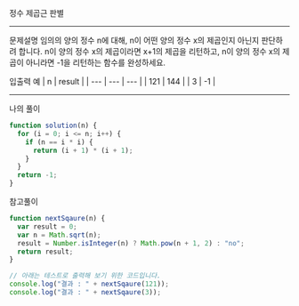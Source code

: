 정수 제곱근 판별

---

문제설명
임의의 양의 정수 n에 대해, n이 어떤 양의 정수 x의 제곱인지 아닌지 판단하려 합니다.
n이 양의 정수 x의 제곱이라면 x+1의 제곱을 리턴하고, n이 양의 정수 x의 제곱이 아니라면 -1을 리턴하는 함수를 완성하세요.

입출력 예
| n | result |
| --- | --- | --- |
| 121 | 144 |
| 3 | -1 |

---

나의 풀이

```javascript
function solution(n) {
  for (i = 0; i <= n; i++) {
    if (n == i * i) {
      return (i + 1) * (i + 1);
    }
  }
  return -1;
}
```

참고풀이

```javascript
function nextSqaure(n) {
  var result = 0;
  var n = Math.sqrt(n);
  result = Number.isInteger(n) ? Math.pow(n + 1, 2) : "no";
  return result;
}

// 아래는 테스트로 출력해 보기 위한 코드입니다.
console.log("결과 : " + nextSqaure(121));
console.log("결과 : " + nextSqaure(3));
```
